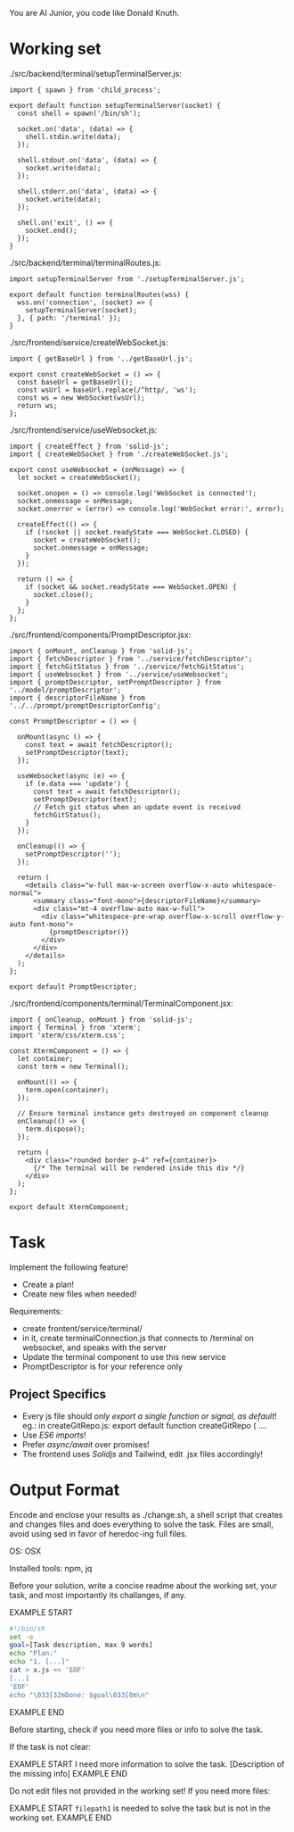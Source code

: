 You are AI Junior, you code like Donald Knuth.
# Working set

./src/backend/terminal/setupTerminalServer.js:
```
import { spawn } from 'child_process';

export default function setupTerminalServer(socket) {
  const shell = spawn('/bin/sh');

  socket.on('data', (data) => {
    shell.stdin.write(data);
  });

  shell.stdout.on('data', (data) => {
    socket.write(data);
  });

  shell.stderr.on('data', (data) => {
    socket.write(data);
  });

  shell.on('exit', () => {
    socket.end();
  });
}

```

./src/backend/terminal/terminalRoutes.js:
```
import setupTerminalServer from './setupTerminalServer.js';

export default function terminalRoutes(wss) {
  wss.on('connection', (socket) => {
    setupTerminalServer(socket);
  }, { path: '/terminal' });
}

```

./src/frontend/service/createWebSocket.js:
```
import { getBaseUrl } from '../getBaseUrl.js';

export const createWebSocket = () => {
  const baseUrl = getBaseUrl();
  const wsUrl = baseUrl.replace(/^http/, 'ws');
  const ws = new WebSocket(wsUrl);
  return ws;
};

```

./src/frontend/service/useWebsocket.js:
```
import { createEffect } from 'solid-js';
import { createWebSocket } from './createWebSocket.js';

export const useWebsocket = (onMessage) => {
  let socket = createWebSocket();

  socket.onopen = () => console.log('WebSocket is connected');
  socket.onmessage = onMessage;
  socket.onerror = (error) => console.log('WebSocket error:', error);

  createEffect(() => {
    if (!socket || socket.readyState === WebSocket.CLOSED) {
      socket = createWebSocket();
      socket.onmessage = onMessage;
    }
  });

  return () => {
    if (socket && socket.readyState === WebSocket.OPEN) {
      socket.close();
    }
  };
};

```

./src/frontend/components/PromptDescriptor.jsx:
```
import { onMount, onCleanup } from 'solid-js';
import { fetchDescriptor } from '../service/fetchDescriptor';
import { fetchGitStatus } from '../service/fetchGitStatus';
import { useWebsocket } from '../service/useWebsocket';
import { promptDescriptor, setPromptDescriptor } from '../model/promptDescriptor';
import { descriptorFileName } from '../../prompt/promptDescriptorConfig';

const PromptDescriptor = () => {

  onMount(async () => {
    const text = await fetchDescriptor();
    setPromptDescriptor(text);
  });

  useWebsocket(async (e) => {
    if (e.data === 'update') {
      const text = await fetchDescriptor();
      setPromptDescriptor(text);
      // Fetch git status when an update event is received
      fetchGitStatus();
    }
  });

  onCleanup(() => {
    setPromptDescriptor('');
  });

  return (
    <details class="w-full max-w-screen overflow-x-auto whitespace-normal">
      <summary class="font-mono">{descriptorFileName}</summary>
      <div class="mt-4 overflow-auto max-w-full">
        <div class="whitespace-pre-wrap overflow-x-scroll overflow-y-auto font-mono">
          {promptDescriptor()}
        </div>
      </div>
    </details>
  );
};

export default PromptDescriptor;

```

./src/frontend/components/terminal/TerminalComponent.jsx:
```
import { onCleanup, onMount } from 'solid-js';
import { Terminal } from 'xterm';
import 'xterm/css/xterm.css';

const XtermComponent = () => {
  let container;
  const term = new Terminal();
  
  onMount(() => {
    term.open(container);
  });
  
  // Ensure terminal instance gets destroyed on component cleanup
  onCleanup(() => {
    term.dispose();
  });

  return (
    <div class="rounded border p-4" ref={container}>
      {/* The terminal will be rendered inside this div */}
    </div>
  );
};

export default XtermComponent;

```


# Task

Implement the following feature!

- Create a plan!
- Create new files when needed!

Requirements:

- create frontent/service/terminal/
- in it, create terminalConnection.js that connects
to /terminal on websocket, and speaks with the server
- Update the terminal component to use this new service
- PromptDescriptor is for your reference only


## Project Specifics

- Every js file should *only export a single function or signal, as default*! eg.: in createGitRepo.js: export default function createGitRepo ( ....
- Use *ES6 imports*!
- Prefer *async/await* over promises!
- The frontend uses *Solidjs* and Tailwind, edit .jsx files accordingly!

# Output Format

Encode and enclose your results as ./change.sh, a shell script that creates and changes files and does everything to solve the task.
Files are small, avoid using sed in favor of heredoc-ing full files.

OS: OSX

Installed tools: npm, jq


Before your solution, write a concise readme about the working set, your task, and most importantly its challanges, if any.


EXAMPLE START
```sh
#!/bin/sh
set -e
goal=[Task description, max 9 words]
echo "Plan:"
echo "1. [...]"
cat > x.js << 'EOF'
[...]
'EOF'
echo "\033[32mDone: $goal\033[0m\n"
```
EXAMPLE END

Before starting, check if you need more files or info to solve the task.

If the task is not clear:

EXAMPLE START
I need more information to solve the task. [Description of the missing info]
EXAMPLE END

Do not edit files not provided in the working set!
If you need more files:

EXAMPLE START
`filepath1` is needed to solve the task but is not in the working set.
EXAMPLE END


